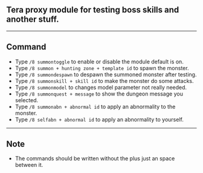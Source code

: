 ## Tera proxy module for testing boss skills and another stuff.

---

## Command
- Type `/8 summontoggle` to enable or disable the module default is on.
- Type `/8 summon + hunting zone + template id` to spawn the monster.
- Type `/8 summondespawn` to despawn the summoned monster after testing.
- Type `/8 summonskill + skill id` to make the monster do some attacks.
- Type `/8 summonmodel` to changes model parameter not really needed.
- Type `/8 summonquest + message` to show the dungeon message you selected.
- Type `/8 summonabn + abnormal id` to apply an abnormality to the monster.
- Type `/8 selfabn + abnormal id` to apply an abnormality to yourself.

---

## Note
- The commands should be written without the plus just an space between it.
